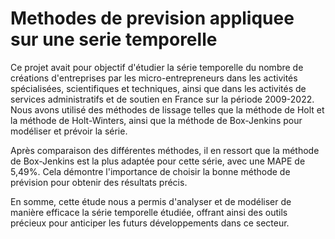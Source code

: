 # Methodes de prevision appliquee sur une serie temporelle

Ce projet avait pour objectif d'étudier la série temporelle du nombre de créations d'entreprises par les micro-entrepreneurs dans les activités spécialisées, scientifiques et techniques, ainsi que dans les activités de services administratifs et de soutien en France sur la période 2009-2022. Nous avons utilisé des méthodes de lissage telles que la méthode de Holt et la méthode de Holt-Winters, ainsi que la méthode de Box-Jenkins pour modéliser et prévoir la série. 

Après comparaison des différentes méthodes, il en ressort que la méthode de Box-Jenkins est la plus adaptée pour cette série, avec une MAPE de 5,49%. Cela démontre l'importance de choisir la bonne méthode de prévision pour obtenir des résultats précis. 

En somme, cette étude nous a permis d'analyser et de modéliser de manière efficace la série temporelle étudiée, offrant ainsi des outils précieux pour anticiper les futurs développements dans ce secteur.
